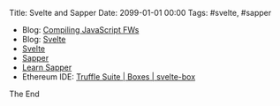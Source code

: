 Title: Svelte and Sapper
Date: 2099-01-01 00:00
Tags: #svelte, #sapper

* Blog: [Compiling JavaScript FWs](https://react-etc.net/entry/compiling-javascript-frameworks-is-the-trend-for-2018)
* Blog: [Svelte](https://svelte.technology/blog/frameworks-without-the-framework)
* [Svelte](https://svelte.technology/)
* [Sapper](https://sapper.svelte.technology/)
* [Learn Sapper](https://sapper.svelte.technology/guide)
* Ethereum IDE: [Truffle Suite | Boxes | svelte-box](https://truffleframework.com/boxes/svelte-box)

The End